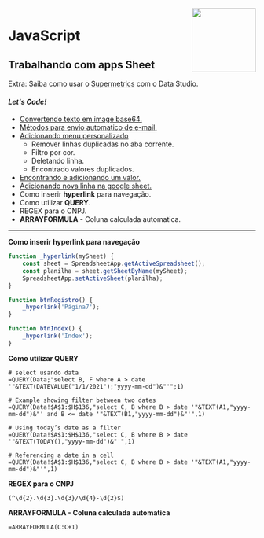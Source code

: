 <img src="https://i.ibb.co/M6nBBb0/mascote.png" align="right" width="130">

# JavaScript

## Trabalhando com apps Sheet

Extra: Saiba como usar o [Supermetrics](https://support.supermetrics.com/support/solutions/19000100275) com o Data
Studio.

#### _Let's Code!_

- [Convertendo texto em image base64.](https://github.com/JoseMateusCamargo/javascript/blob/main/apps-script/base64toBlob.js)
- [Métodos para envio automatico de e-mail.](https://github.com/JoseMateusCamargo/javascript/blob/main/apps-script/sendEmail.js)
- [Adicionando menu personalizado](https://github.com/JoseMateusCamargo/javascript/blob/main/apps-script/addMenu.js)
    - Remover linhas duplicadas no aba corrente.
    - Filtro por cor.
    - Deletando linha.
    - Encontrado valores duplicados.
- [Encontrando e adicionando um valor.](https://github.com/JoseMateusCamargo/javascript/blob/main/apps-script/findValue.js)
- [Adicionando nova linha na google sheet.](https://github.com/JoseMateusCamargo/javascript/blob/main/apps-script/addNewRow.js)
- Como inserir **hyperlink** para navegação.
- Como utilizar **QUERY**.
- REGEX para o CNPJ.
- **ARRAYFORMULA** - Coluna calculada automatica.

---

**Como inserir hyperlink para navegação**

```javascript
function _hyperlink(mySheet) {
    const sheet = SpreadsheetApp.getActiveSpreadsheet();
    const planilha = sheet.getSheetByName(mySheet);
    SpreadsheetApp.setActiveSheet(planilha);
}

function btnRegistro() {
    _hyperlink('Página7');
}

function btnIndex() {
    _hyperlink('Index');
}
```

**Como utilizar QUERY**

```mysql
# select usando data
=QUERY(Data;"select B, F where A > date '"&TEXT(DATEVALUE("1/1/2021");"yyyy-mm-dd")&"'";1)

# Example showing filter between two dates
=QUERY(Data!$A$1:$H$136,"select C, B where B > date '"&TEXT(A1,"yyyy-mm-dd")&"' and B <= date '"&TEXT(B1,"yyyy-mm-dd")&"'",1)

# Using today’s date as a filter
=QUERY(Data!$A$1:$H$136,"select C, B where B > date '"&TEXT(TODAY(),"yyyy-mm-dd")&"'",1)

# Referencing a date in a cell
=QUERY(Data!$A$1:$H$136,"select C, B where B > date '"&TEXT(A1,"yyyy-mm-dd")&"'",1)
```

**REGEX para o CNPJ**

```texto
(^\d{2}.\d{3}.\d{3}/\d{4}-\d{2}$)
```

**ARRAYFORMULA - Coluna calculada automatica**

```texto
=ARRAYFORMULA(C:C+1)
```